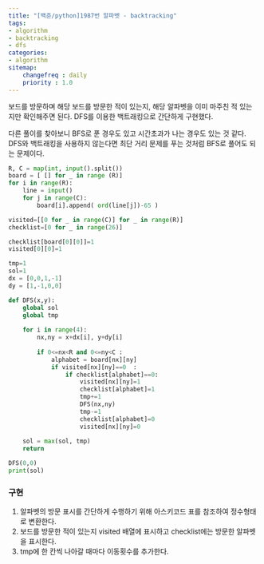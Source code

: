 ```yaml
---
title: "[백준/python]1987번 알파벳 - backtracking"
tags:
- algorithm
- backtracking
- dfs
categories:
- algorithm
sitemap:
    changefreq : daily
    priority : 1.0
---
```


보드를 방문하며 해당 보드를 방문한 적이 있는지, 해당 알파벳을 이미 마주친 적 있는 지만 확인해주면 된다. DFS를 이용한 백트래킹으로 간단하게 구현했다.

다른 풀이를 찾아보니 BFS로 푼 경우도 있고 시간초과가 나는 경우도 있는 것 같다. DFS와 백트래킹을 사용하지 않는다면 최단 거리 문제를 푸는 것처럼 BFS로 풀어도 되는 문제이다.

```python
R, C = map(int, input().split())
board = [ [] for _ in range (R)]
for i in range(R):
    line = input()
    for j in range(C):
        board[i].append( ord(line[j])-65 )

visited=[[0 for _ in range(C)] for _ in range(R)]
checklist=[0 for _ in range(26)]

checklist[board[0][0]]=1
visited[0][0]=1

tmp=1
sol=1
dx = [0,0,1,-1]
dy = [1,-1,0,0]

def DFS(x,y):
    global sol
    global tmp
    
    for i in range(4):
        nx,ny = x+dx[i], y+dy[i]
        
        if 0<=nx<R and 0<=ny<C :
            alphabet = board[nx][ny]
            if visited[nx][ny]==0  :
                if checklist[alphabet]==0:
                    visited[nx][ny]=1
                    checklist[alphabet]=1
                    tmp+=1
                    DFS(nx,ny)
                    tmp-=1
                    checklist[alphabet]=0
                    visited[nx][ny]=0
    
    sol = max(sol, tmp)
    return

DFS(0,0)
print(sol)
```
### 구현
1. 알파벳의 방문 표시를 간단하게 수행하기 위해 아스키코드 표를 참조하여 정수형태로 변환한다. 
2. 보드를 방문한 적이 있는지 visited 배열에 표시하고 checklist에는 방문한 알파벳을 표시한다.
3. tmp에 한 칸씩 나아갈 때마다 이동횟수를 추가한다.
